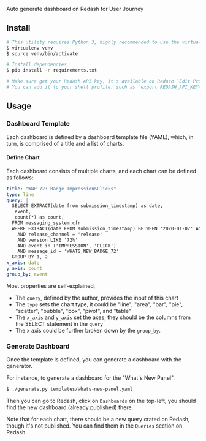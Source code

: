 Auto generate dashboard on Redash for User Journey

## Install

```sh
# This utility requires Python 3, highly recommended to use the virtual environment
$ virtualenv venv 
$ source venv/bin/activate

# Install dependencies
$ pip install -r requirements.txt

# Make sure get your Redash API key, it's available on Redash `Edit Profile -> Settings -> API Key`
# You can add it to your shell profile, such as `export REDASH_API_KEY="your_api_key"`.

```

## Usage

### Dashboard Template

Each dashboard is defined by a dashboard template file (YAML), which, in turn, is comprised of 
a title and a list of charts.

#### Define Chart

Each dashboard consists of multiple charts, and each chart can be defined as follows:

```yaml
title: "WNP 72: Badge Impression&Clicks"
type: line
query: |
  SELECT EXTRACT(date from submission_timestamp) as date,
   event,
   count(*) as count,
  FROM messaging_system.cfr
  WHERE EXTRACT(date FROM submission_timestamp) BETWEEN '2020-01-07' AND '2020-02-10'
    AND release_channel = 'release'
    AND version LIKE '72%'
    AND event in ('IMPRESSION', 'CLICK')
    AND message_id = 'WHATS_NEW_BADGE_72'
  GROUP BY 1, 2
x_axis: date
y_axis: count
group_by: event
```

Most properties are self-explained,
* The `query`, defined by the author, provides the input of this chart
* The `type` sets the chart type, it could be "line", "area", "bar", "pie", "scatter", "bubble", "box", "pivot", and "table"
* The `x_axis` and `y_axis` set the axes, they should be the columns from the SELECT statement in the `query`
* The x axis could be further broken down by the `group_by`.

### Generate Dashboard

Once the template is defined, you can generate a dashboard with the generator.

For instance, to generate a dashboard for the "What's New Panel".

```sh
$ ./generate.py templates/whats-new-panel.yaml
```

Then you can go to Redash, click on `Dashboards` on the top-left, you should find the new dashboard (already published) there.

Note that for each chart, there should be a new query crated on Redash, though it's not published. You can find them in the `Queries` section on Redash.
